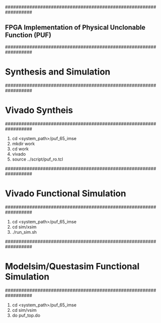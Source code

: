 ##################################################################
##  FPGA Implementation of Physical Unclonable Function (PUF)
##################################################################
# Synthesis and Simulation 
##################################################################
# Vivado Syntheis
##################################################################
1. cd <system_path>/puf_65_imse
2. mkdir work
3. cd work
4. vivado
5. source ../script/puf_ro.tcl

##################################################################
# Vivado Functional Simulation
##################################################################
1. cd <system_path>/puf_65_imse
2. cd sim/xsim
3. ./run_sim.sh

##################################################################
# Modelsim/Questasim Functional Simulation
##################################################################
1. cd <system_path>/puf_65_imse
2. cd sim/vsim
3. do puf_top.do
